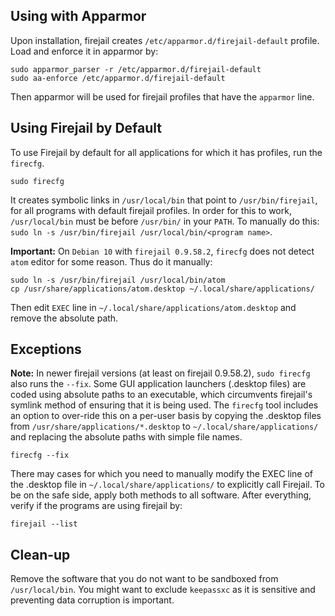 ## Using with Apparmor
Upon installation, firejail creates `/etc/apparmor.d/firejail-default` profile. Load and enforce it in apparmor by:
```shell
sudo apparmor_parser -r /etc/apparmor.d/firejail-default
sudo aa-enforce /etc/apparmor.d/firejail-default
```
Then apparmor will be used for firejail profiles that have the `apparmor` line.

## Using Firejail by Default
To use Firejail by default for all applications for which it has profiles, run the `firecfg`.
```shell
sudo firecfg
```
It creates symbolic links in `/usr/local/bin` that point to `/usr/bin/firejail`, for all programs with default firejail profiles.
In order for this to work, `/usr/local/bin` must be before `/usr/bin/` in your `PATH`.
To manually do this: `sudo ln -s /usr/bin/firejail /usr/local/bin/<program name>`.

**Important:** On `Debian 10` with `firejail 0.9.58.2`, `firecfg` does not detect `atom` editor for some reason. Thus do it manually:
```shell
sudo ln -s /usr/bin/firejail /usr/local/bin/atom
cp /usr/share/applications/atom.desktop ~/.local/share/applications/
```
Then edit `EXEC` line in `~/.local/share/applications/atom.desktop` and remove the absolute path.

## Exceptions
**Note:** In newer firejail versions (at least on firejail 0.9.58.2), `sudo firecfg` also runs the `--fix`.
Some GUI application launchers (.desktop files) are coded using absolute paths to an executable, which circumvents firejail's symlink method of ensuring that it is being used. The `firecfg` tool includes an option to over-ride this on a per-user basis by copying the .desktop files from `/usr/share/applications/*.desktop` to `~/.local/share/applications/` and replacing the absolute paths with simple file names.
```shell
firecfg --fix
```
There may cases for which you need to manually modify the EXEC line of the .desktop file in `~/.local/share/applications/` to explicitly call Firejail. To be on the safe side, apply both methods to all software.
After everything, verify if the programs are using firejail by:
```shell
firejail --list
```
## Clean-up
Remove the software that you do not want to be sandboxed from `/usr/local/bin`. You might want to exclude `keepassxc` as it is sensitive and preventing data corruption is important.
